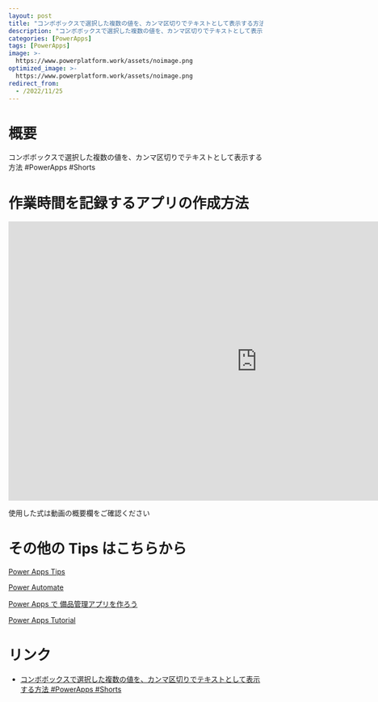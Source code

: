 ```yaml
---
layout: post
title: "コンボボックスで選択した複数の値を、カンマ区切りでテキストとして表示する方法 #PowerApps  #Shorts"
description: "コンボボックスで選択した複数の値を、カンマ区切りでテキストとして表示する方法 #PowerApps  #Shortsを動画で分かりやすく解説"
categories: [PowerApps]
tags: [PowerApps]
image: >-
  https://www.powerplatform.work/assets/noimage.png
optimized_image: >-
  https://www.powerplatform.work/assets/noimage.png
redirect_from:
  - /2022/11/25
---
```



#  概要

コンボボックスで選択した複数の値を、カンマ区切りでテキストとして表示する方法 #PowerApps  #Shorts


# 作業時間を記録するアプリの作成方法

<iframe width="983" height="553" src="https://www.youtube.com/embed/oRqyqAoiVQs" title="YouTube video player" frameborder="0" allow="accelerometer; autoplay; clipboard-write; encrypted-media; gyroscope; picture-in-picture" allowfullscreen></iframe>


使用した式は動画の概要欄をご確認ください


# その他の Tips はこちらから

[Power Apps Tips](https://www.youtube.com/watch?v=VrAQf3JQ7yM&list=PLVhFi1fb3DqakSLVMn22DDcySXh9jtzi- )


[Power Automate](https://www.youtube.com/watch?v=-YnJYT0ASEM&list=PLVhFi1fb3Dqbzic6GieqnLFgD3aTj-eHA)


[Power Apps で 備品管理アプリを作ろう](https://www.youtube.com/playlist?list=PLVhFi1fb3DqZM3HKb8Hea6XEL96990Fyn)


[Power Apps Tutorial](https://www.youtube.com/playlist?list=PLVhFi1fb3DqalxpL974VvAJvV4iWoSbe_)


# リンク


- [コンボボックスで選択した複数の値を、カンマ区切りでテキストとして表示する方法 #PowerApps  #Shorts](https://www.youtube.com/watch?v=oRqyqAoiVQs)

